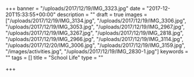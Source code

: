 +++
banner = "/uploads/2017/12/19/IMG_3323.jpg"
date = "2017-12-20T15:33:55+00:00"
description = ""
draft = true
images = ["/uploads/2017/12/19/IMG_3134.jpg", "/uploads/2017/12/19/IMG_3306.jpg", "/uploads/2017/12/19/IMG_3053.jpg", "/uploads/2017/12/19/IMG_2967.jpg", "/uploads/2017/12/19/IMG_3267.jpg", "/uploads/2017/12/19/IMG_2818.jpg", "/uploads/2017/12/19/IMG_2966.jpg", "/uploads/2017/12/19/IMG_3114.jpg", "/uploads/2017/12/20/IMG_3006.jpg", "/uploads/2017/12/19/IMG_3159.jpg", "/images/activities.jpg", "/uploads/2017/12/19/IMG_2830-1.jpg"]
keywords = ""
tags = []
title = "School Life"
type = ""

+++
